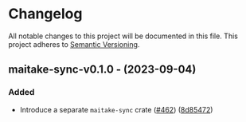 # Changelog

All notable changes to this project will be documented in this file.
This project adheres to [Semantic Versioning](https://semver.org/spec/v2.0.0.html).

## maitake-sync-v0.1.0 - (2023-09-04)


### Added

- Introduce a separate `maitake-sync` crate ([#462](https://github.com/hawkw/mycelium/issues/462)) ([8d85472](https://github.com/hawkw/mycelium/8d854724043fd199b8231596e00077ee2b4b6832))

<!-- generated by git-cliff -->
